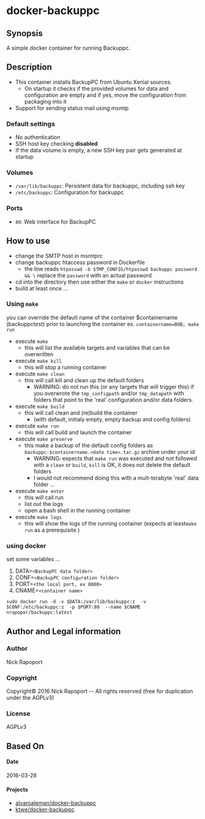 # docker-backuppc

## Synopsis

A simple docker container for running Backuppc.

## Description

* This container installs BackupPC from Ubuntu Xenial sources.
  - On startup it checks if the provided volumes for data and configuration are empty and
    if yes, move the configuration from packaging into it
* Support for sending status mail using msmtp

### Default settings

* No authentication
* SSH host key checking **disabled**
* If the data volume is empty, a new SSH key pair gets generated at startup

### Volumes

* ``/var/lib/backuppc``: Persistent data for backuppc, including ssh key
* ``/etc/backuppc``: Configuration for backuppc

### Ports

* ``80``: Web interface for BackupPC 

## How to use

* change the SMTP host in msmtprc
* change backuppc htaccess password in Dockerfile
  - the line reads `htpasswd -b $TMP_CONFIG/htpasswd backuppc password && \`
    replace the `password` with an actual password
* cd into the directory then use either the `make` or `docker` instructions
* build at least once ...

### Using `make`

you can override the default name of the container $containername 
 (backuppctest) prior to launching the container
ex. `containername=BOB; make run`

* execute `make`
  - this will list the available targets and variables that can be overwritten
* execute `make kill`
  - this will stop a running container 
* execute `make clean`
  - this will call kill and clean up the default folders
     + WARNING: do not run this (or any targets that will trigger this) if you 
         overwrote the `tmp_configpath` and/or `tmp_datapath` with folders
         that point to the 'real' configuration and/or data folders.
* execute `make build`
  - this will call clean and (re)build the container 
     + (with default, initialy empty, empty backup and config folders)
* execute  `make run`
  - this will call build and launch the container
* execute `make preserve`
  - this make a backup of the default config folders as 
    `backuppc-$containername.<date time>.tar.gz` archive under your id
      + WARNING: expects that `make run` was executed and not followed with a `clean`
    or `build`, `kill` is OK, it does not delete the default folders
      + I would not recommend doing this with a mult-terabyte 'real' data folder ...
* execute  `make enter`
  - this will call run
  - list out the logs
  - open a bash shell in the running container
* execute `make logs`
  - this will show the logs of the running container 
    (expects at least`make run` as a prerequisite ) 

### using docker

set some variables ...

1. DATA=`<BackupPC data folder>`
2. CONF=`<BackupPC configuration folder>`
3. PORT=`<the local port, ex 8080>`
4. CNAME=`<container name>`

`sudo docker run -d -v $DATA:/var/lib/backuppc:z 
 -v $CONF:/etc/backuppc:z  -p $PORT:80 
 --name $CNAME nrapopor/backuppc:latest`

## Author and Legal information

### Author

Nick Rapoport

### Copyright

Copyright&copy;  2016 Nick Rapoport -- All rights reserved (free 
for duplication under the AGPLv3)

### License

AGPLv3

## Based On 

#### Date
2016-03-28

#### Projects
- [alvaroaleman/docker-backuppc](https://github.com/alvaroaleman/docker-backuppc/ "https://github.com/alvaroaleman/docker-backuppc")
- [ktwe/docker-backuppc](https://github.com/ktwe/docker-backuppc/ "https://github.com/ktwe/docker-backuppc/")
